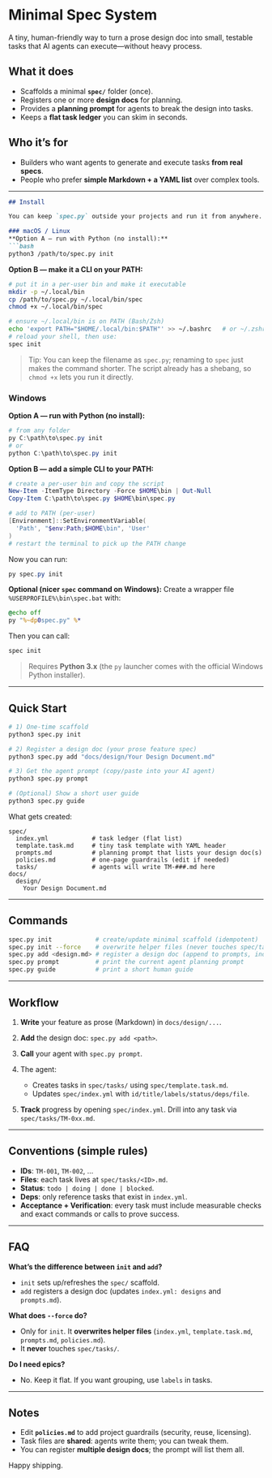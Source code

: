 # Minimal Spec System

A tiny, human-friendly way to turn a prose design doc into small, testable tasks that AI agents can execute—without heavy process.

## What it does

* Scaffolds a minimal **`spec/`** folder (once).
* Registers one or more **design docs** for planning.
* Provides a **planning prompt** for agents to break the design into tasks.
* Keeps a **flat task ledger** you can skim in seconds.

## Who it’s for

* Builders who want agents to generate and execute tasks **from real specs**.
* People who prefer **simple Markdown + a YAML list** over complex tools.

---

````md
## Install

You can keep `spec.py` outside your projects and run it from anywhere.

### macOS / Linux
**Option A — run with Python (no install):**
```bash
python3 /path/to/spec.py init
````

**Option B — make it a CLI on your PATH:**

```bash
# put it in a per-user bin and make it executable
mkdir -p ~/.local/bin
cp /path/to/spec.py ~/.local/bin/spec
chmod +x ~/.local/bin/spec

# ensure ~/.local/bin is on PATH (Bash/Zsh)
echo 'export PATH="$HOME/.local/bin:$PATH"' >> ~/.bashrc   # or ~/.zshrc
# reload your shell, then use:
spec init
```

> Tip: You can keep the filename as `spec.py`; renaming to `spec` just makes the command shorter. The script already has a shebang, so `chmod +x` lets you run it directly.

### Windows

**Option A — run with Python (no install):**

```powershell
# from any folder
py C:\path\to\spec.py init
# or
python C:\path\to\spec.py init
```

**Option B — add a simple CLI to your PATH:**

```powershell
# create a per-user bin and copy the script
New-Item -ItemType Directory -Force $HOME\bin | Out-Null
Copy-Item C:\path\to\spec.py $HOME\bin\spec.py

# add to PATH (per-user)
[Environment]::SetEnvironmentVariable(
  'Path', "$env:Path;$HOME\bin", 'User'
)
# restart the terminal to pick up the PATH change
```

Now you can run:

```powershell
py spec.py init
```

**Optional (nicer `spec` command on Windows):**
Create a wrapper file `%USERPROFILE%\bin\spec.bat` with:

```bat
@echo off
py "%~dp0spec.py" %*
```

Then you can call:

```powershell
spec init
```

> Requires **Python 3.x** (the `py` launcher comes with the official Windows Python installer).

---

## Quick Start

```bash
# 1) One-time scaffold
python3 spec.py init

# 2) Register a design doc (your prose feature spec)
python3 spec.py add "docs/design/Your Design Document.md"

# 3) Get the agent prompt (copy/paste into your AI agent)
python3 spec.py prompt

# (Optional) Show a short user guide
python3 spec.py guide
```

What gets created:

```
spec/
  index.yml            # task ledger (flat list)
  template.task.md     # tiny task template with YAML header
  prompts.md           # planning prompt that lists your design doc(s)
  policies.md          # one-page guardrails (edit if needed)
  tasks/               # agents will write TM-###.md here
docs/
  design/
    Your Design Document.md
```

---

## Commands

```bash
spec.py init            # create/update minimal scaffold (idempotent)
spec.py init --force    # overwrite helper files (never touches spec/tasks/)
spec.py add <design.md> # register a design doc (append to prompts, index)
spec.py prompt          # print the current agent planning prompt
spec.py guide           # print a short human guide
```

---

## Workflow

1. **Write** your feature as prose (Markdown) in `docs/design/...`.
2. **Add** the design doc: `spec.py add <path>`.
3. **Call** your agent with `spec.py prompt`.
4. The agent:

   * Creates tasks in `spec/tasks/` using `spec/template.task.md`.
   * Updates `spec/index.yml` with `id/title/labels/status/deps/file`.
5. **Track** progress by opening `spec/index.yml`.
   Drill into any task via `spec/tasks/TM-0xx.md`.

---

## Conventions (simple rules)

* **IDs**: `TM-001`, `TM-002`, …
* **Files**: each task lives at `spec/tasks/<ID>.md`.
* **Status**: `todo | doing | done | blocked`.
* **Deps**: only reference tasks that exist in `index.yml`.
* **Acceptance + Verification**: every task must include measurable checks and exact commands or calls to prove success.

---

## FAQ

**What’s the difference between `init` and `add`?**

* `init` sets up/refreshes the `spec/` scaffold.
* `add` registers a design doc (updates `index.yml: designs` and `prompts.md`).

**What does `--force` do?**

* Only for `init`. It **overwrites helper files** (`index.yml`, `template.task.md`, `prompts.md`, `policies.md`).
* It **never** touches `spec/tasks/`.

**Do I need epics?**

* No. Keep it flat. If you want grouping, use `labels` in tasks.

---

## Notes

* Edit **`policies.md`** to add project guardrails (security, reuse, licensing).
* Task files are **shared**: agents write them; you can tweak them.
* You can register **multiple design docs**; the prompt will list them all.

Happy shipping.
